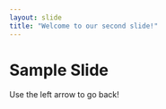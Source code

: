 ```yaml
---
layout: slide
title: "Welcome to our second slide!"
---
```

# Sample Slide
Use the left arrow to go back!

